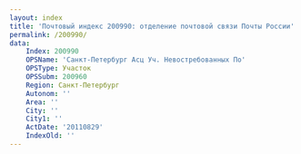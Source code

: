 ```yaml
---
layout: index
title: 'Почтовый индекс 200990: отделение почтовой связи Почты России'
permalink: /200990/
data:
    Index: 200990
    OPSName: 'Санкт-Петербург Асц Уч. Невостребованных По'
    OPSType: Участок
    OPSSubm: 200960
    Region: Санкт-Петербург
    Autonom: ''
    Area: ''
    City: ''
    City1: ''
    ActDate: '20110829'
    IndexOld: ''
---
```

